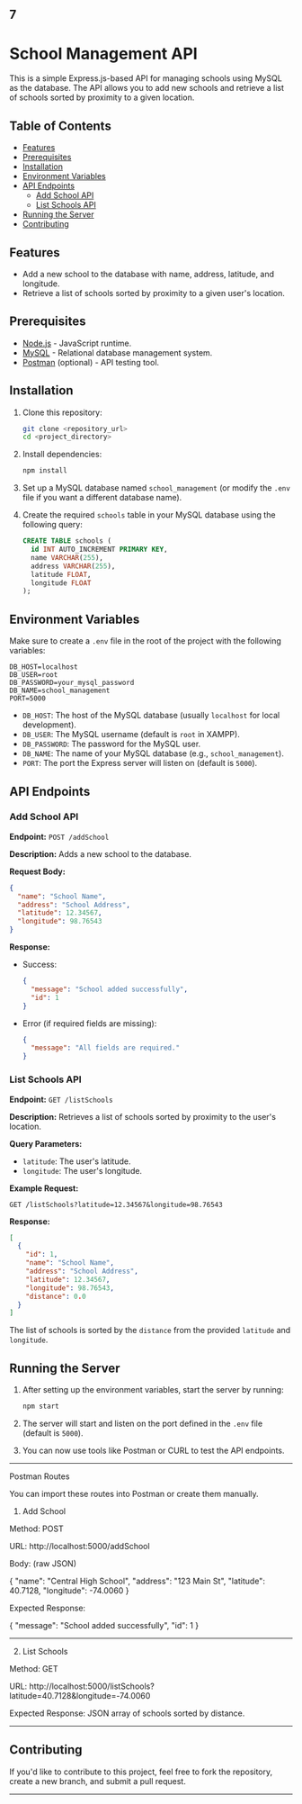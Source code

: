 7﻿
---

# School Management API

This is a simple Express.js-based API for managing schools using MySQL as the database. The API allows you to add new schools and retrieve a list of schools sorted by proximity to a given location.

## Table of Contents

- [Features](#features)
- [Prerequisites](#prerequisites)
- [Installation](#installation)
- [Environment Variables](#environment-variables)
- [API Endpoints](#api-endpoints)
  - [Add School API](#add-school-api)
  - [List Schools API](#list-schools-api)
- [Running the Server](#running-the-server)
- [Contributing](#contributing)

## Features

- Add a new school to the database with name, address, latitude, and longitude.
- Retrieve a list of schools sorted by proximity to a given user's location.

## Prerequisites

- [Node.js](https://nodejs.org/) - JavaScript runtime.
- [MySQL](https://www.mysql.com/) - Relational database management system.
- [Postman](https://www.postman.com/) (optional) - API testing tool.

## Installation

1. Clone this repository:

   ```bash
   git clone <repository_url>
   cd <project_directory>
   ```

2. Install dependencies:

   ```bash
   npm install
   ```

3. Set up a MySQL database named `school_management` (or modify the `.env` file if you want a different database name).

4. Create the required `schools` table in your MySQL database using the following query:

   ```sql
   CREATE TABLE schools (
     id INT AUTO_INCREMENT PRIMARY KEY,
     name VARCHAR(255),
     address VARCHAR(255),
     latitude FLOAT,
     longitude FLOAT
   );
   ```

## Environment Variables

Make sure to create a `.env` file in the root of the project with the following variables:

```env
DB_HOST=localhost
DB_USER=root
DB_PASSWORD=your_mysql_password
DB_NAME=school_management
PORT=5000
```

- `DB_HOST`: The host of the MySQL database (usually `localhost` for local development).
- `DB_USER`: The MySQL username (default is `root` in XAMPP).
- `DB_PASSWORD`: The password for the MySQL user.
- `DB_NAME`: The name of your MySQL database (e.g., `school_management`).
- `PORT`: The port the Express server will listen on (default is `5000`).

## API Endpoints

### Add School API

**Endpoint:** `POST /addSchool`

**Description:** Adds a new school to the database.

**Request Body:**

```json
{
  "name": "School Name",
  "address": "School Address",
  "latitude": 12.34567,
  "longitude": 98.76543
}
```

**Response:**

- Success:

  ```json
  {
    "message": "School added successfully",
    "id": 1
  }
  ```

- Error (if required fields are missing):

  ```json
  {
    "message": "All fields are required."
  }
  ```

### List Schools API

**Endpoint:** `GET /listSchools`

**Description:** Retrieves a list of schools sorted by proximity to the user's location.

**Query Parameters:**

- `latitude`: The user's latitude.
- `longitude`: The user's longitude.

**Example Request:**

```
GET /listSchools?latitude=12.34567&longitude=98.76543
```

**Response:**

```json
[
  {
    "id": 1,
    "name": "School Name",
    "address": "School Address",
    "latitude": 12.34567,
    "longitude": 98.76543,
    "distance": 0.0
  }
]
```

The list of schools is sorted by the `distance` from the provided `latitude` and `longitude`.

## Running the Server

1. After setting up the environment variables, start the server by running:

   ```bash
   npm start
   ```

2. The server will start and listen on the port defined in the `.env` file (default is `5000`).

3. You can now use tools like Postman or CURL to test the API endpoints.


---

Postman Routes

You can import these routes into Postman or create them manually.

1. Add School

Method: POST

URL: http://localhost:5000/addSchool

Body: (raw JSON)


{
  "name": "Central High School",
  "address": "123 Main St",
  "latitude": 40.7128,
  "longitude": -74.0060
}

Expected Response:


{
  "message": "School added successfully",
  "id": 1
}


---

2. List Schools

Method: GET

URL: http://localhost:5000/listSchools?latitude=40.7128&longitude=-74.0060

Expected Response: JSON array of schools sorted by distance.



---

## Contributing

If you'd like to contribute to this project, feel free to fork the repository, create a new branch, and submit a pull request.

---
